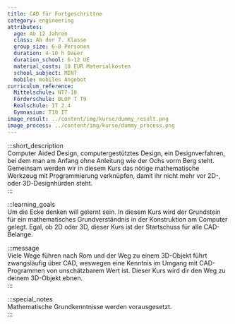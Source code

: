 ```yaml
---
title: CAD für Fortgeschrittne
category: engineering
attributes:
  age: Ab 12 Jahren
  class: Ab der 7. Klasse
  group_size: 6-8 Personen
  duration: 4-10 h Dauer
  duration_school: 6-12 UE
  material_costs: 10 EUR Materialkosten
  school_subject: MINT
  mobile: mobiles Angebot
curriculum_reference:
  Mittelschule: NT7-10
  Förderschule: BLOP T T9   
  Realschule: IT 2.4
  Gymnasium: T10 IT
image_result: ../content/img/kurse/dummy_result.png
image_process: ../content/img/kurse/dummy_process.png
---
```

:::short_description  
Computer Aided Design, computergestütztes Design, ein Designverfahren, bei dem man am Anfang ohne Anleitung wie der Ochs vorm Berg steht. Gemeinsam werden wir in diesem Kurs das nötige mathematische Werkzeug mit Programmierung verknüpfen, damit ihr nicht mehr vor 2D-, oder 3D-Designhürden steht.                
:::

:::learning_goals  
Um die Ecke denken will gelernt sein. In diesem Kurs wird der Grundstein für ein mathematisches Grundverständnis in der Konstruktion am Computer gelegt. Egal, ob 2D oder 3D, dieser Kurs ist der Startschuss für alle CAD-Belange.

:::message  
Viele Wege führen nach Rom und der Weg zu einem 3D-Objekt führt zwangsläufig über CAD, weswegen eine Kenntnis im Umgang mit CAD-Programmen von unschätzbarem Wert ist. Dieser Kurs wird dir den Weg zu deinem 3D-Objekt ebnen.    
:::  

:::special_notes  
Mathematische Grundkenntnisse werden vorausgesetzt.        
:::
